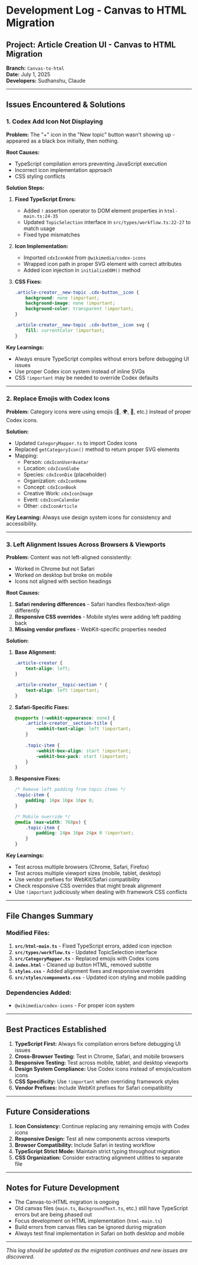 # Development Log - Canvas to HTML Migration

## Project: Article Creation UI - Canvas to HTML Migration
**Branch:** `Canvas-to-html`  
**Date:** July 1, 2025  
**Developers:** Sudhanshu, Claude

---

## Issues Encountered & Solutions

### 1. **Codex Add Icon Not Displaying**

**Problem:** The "+" icon in the "New topic" button wasn't showing up - appeared as a black box initially, then nothing.

**Root Causes:**
- TypeScript compilation errors preventing JavaScript execution
- Incorrect icon implementation approach
- CSS styling conflicts

**Solution Steps:**
1. **Fixed TypeScript Errors:**
   - Added `!` assertion operator to DOM element properties in `html-main.ts:24-35`
   - Updated `TopicSelection` interface in `src/types/workflow.ts:22-27` to match usage
   - Fixed type mismatches

2. **Icon Implementation:**
   - Imported `cdxIconAdd` from `@wikimedia/codex-icons`
   - Wrapped icon path in proper SVG element with correct attributes
   - Added icon injection in `initializeDOM()` method

3. **CSS Fixes:**
   ```css
   .article-creator__new-topic .cdx-button__icon {
       background: none !important;
       background-image: none !important;
       background-color: transparent !important;
   }
   
   .article-creator__new-topic .cdx-button__icon svg {
       fill: currentColor !important;
   }
   ```

**Key Learnings:**
- Always ensure TypeScript compiles without errors before debugging UI issues
- Use proper Codex icon system instead of inline SVGs
- CSS `!important` may be needed to override Codex defaults

---

### 2. **Replace Emojis with Codex Icons**

**Problem:** Category icons were using emojis (👤, 🌍, 🐅, etc.) instead of proper Codex icons.

**Solution:**
- Updated `CategoryMapper.ts` to import Codex icons
- Replaced `getCategoryIcon()` method to return proper SVG elements
- Mapping:
  - Person: `cdxIconUserAvatar`
  - Location: `cdxIconGlobe`
  - Species: `cdxIconDie` (placeholder)
  - Organization: `cdxIconHome`
  - Concept: `cdxIconBook`
  - Creative Work: `cdxIconImage`
  - Event: `cdxIconCalendar`
  - Other: `cdxIconArticle`

**Key Learning:** Always use design system icons for consistency and accessibility.

---

### 3. **Left Alignment Issues Across Browsers & Viewports**

**Problem:** Content was not left-aligned consistently:
- Worked in Chrome but not Safari
- Worked on desktop but broke on mobile
- Icons not aligned with section headings

**Root Causes:**
1. **Safari rendering differences** - Safari handles flexbox/text-align differently
2. **Responsive CSS overrides** - Mobile styles were adding left padding back
3. **Missing vendor prefixes** - WebKit-specific properties needed

**Solution:**

1. **Base Alignment:**
   ```css
   .article-creator {
       text-align: left;
   }
   
   .article-creator__topic-section * {
       text-align: left !important;
   }
   ```

2. **Safari-Specific Fixes:**
   ```css
   @supports (-webkit-appearance: none) {
       .article-creator__section-title {
           -webkit-text-align: left !important;
       }
       
       .topic-item {
           -webkit-box-align: start !important;
           -webkit-box-pack: start !important;
       }
   }
   ```

3. **Responsive Fixes:**
   ```css
   /* Remove left padding from topic items */
   .topic-item {
       padding: 16px 16px 16px 0;
   }
   
   /* Mobile override */
   @media (max-width: 768px) {
       .topic-item {
           padding: 24px 16px 24px 0 !important;
       }
   }
   ```

**Key Learnings:**
- Test across multiple browsers (Chrome, Safari, Firefox)
- Test across multiple viewport sizes (mobile, tablet, desktop)
- Use vendor prefixes for WebKit/Safari compatibility
- Check responsive CSS overrides that might break alignment
- Use `!important` judiciously when dealing with framework CSS conflicts

---

## File Changes Summary

### Modified Files:
1. **`src/html-main.ts`** - Fixed TypeScript errors, added icon injection
2. **`src/types/workflow.ts`** - Updated TopicSelection interface
3. **`src/CategoryMapper.ts`** - Replaced emojis with Codex icons
4. **`index.html`** - Cleaned up button HTML, removed subtitle
5. **`styles.css`** - Added alignment fixes and responsive overrides
6. **`src/styles/components.css`** - Updated icon styling and mobile padding

### Dependencies Added:
- `@wikimedia/codex-icons` - For proper icon system

---

## Best Practices Established

1. **TypeScript First:** Always fix compilation errors before debugging UI issues
2. **Cross-Browser Testing:** Test in Chrome, Safari, and mobile browsers
3. **Responsive Testing:** Test across mobile, tablet, and desktop viewports
4. **Design System Compliance:** Use Codex icons instead of emojis/custom icons
5. **CSS Specificity:** Use `!important` when overriding framework styles
6. **Vendor Prefixes:** Include WebKit prefixes for Safari compatibility

---

## Future Considerations

1. **Icon Consistency:** Continue replacing any remaining emojis with Codex icons
2. **Responsive Design:** Test all new components across viewports
3. **Browser Compatibility:** Include Safari in testing workflow
4. **TypeScript Strict Mode:** Maintain strict typing throughout migration
5. **CSS Organization:** Consider extracting alignment utilities to separate file

---

## Notes for Future Development

- The Canvas-to-HTML migration is ongoing
- Old canvas files (`main.ts`, `BackgroundText.ts`, etc.) still have TypeScript errors but are being phased out
- Focus development on HTML implementation (`html-main.ts`)
- Build errors from canvas files can be ignored during migration
- Always test final implementation in Safari on both desktop and mobile

---

*This log should be updated as the migration continues and new issues are discovered.*